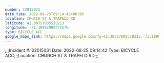 ```yaml
---
number: 22015031
date_time: 2022-08-25T09:14:42+00:00
location: CHURCH ST & TRAPELO RD
latitude: 42.38757005538213
longitude: -71.18992989472576
type: BICYCLE ACC
google_maps_link: https://maps.google.com/?q=42.38757005538213,-71.18992989472576
---
```


;;;Incident #: 22015031   Date: 2022-08-25 09:14:42   Type: BICYCLE ACC;;;Location: CHURCH ST & TRAPELO RD;;;
